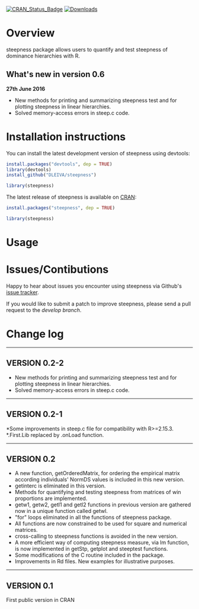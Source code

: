 [![CRAN\_Status\_Badge](http://www.r-pkg.org/badges/version/steepness)](http://cran.r-project.org/web/packages/steepness)
[![Downloads](http://cranlogs.r-pkg.org/badges/steepness)](http://cran.rstudio.com/package=steepness)

Overview
========
steepness package allows users to quantify and test steepness of dominance hierarchies with R.

What's new in version 0.6
-------------------------
**27th June 2016**

* New methods for printing and summarizing steepness test and for plotting steepness in linear hierarchies.
* Solved memory-access errors in steep.c code.

Installation instructions
=========================
You can install the latest development version of steepness using devtools:

```R
install.packages("devtools", dep = TRUE)
library(devtools)
install_github("DLEIVA/steepness")

library(steepness)
```


The latest release of steepness is available on [CRAN](http://cran.r-project.org/web/packages/steepness/):

```R
install.packages("steepness", dep = TRUE)

library(steepness)
```

Usage
=====



Issues/Contibutions
===================
Happy to hear about issues you encounter using steepness via Github's [issue tracker](https://github.com/DLEIVA/steepness/issues/new).

If you would like to submit a patch to improve steepness, please send a pull request to the *develop branch*.

Change log
===================

-------------
VERSION 0.2-2
-------------
* New methods for printing and summarizing steepness test and for plotting steepness in linear hierarchies.
* Solved memory-access errors in steep.c code.

-------------
VERSION 0.2-1
-------------
*Some improvements in steep.c file for compatibility with R>=2.15.3.
*.First.Lib replaced by .onLoad function.

-----------
VERSION 0.2
-----------

* A new function, getOrderedMatrix, for ordering the empirical matrix according individuals' NormDS values is included in this new version.
* getinterc is eliminated in this version.
* Methods for quantifying and testing steepness from matrices of win proportions are implemented.
* getw1, getw2, getl1 and getl2 functions in previous version are gathered now in a unique function called getwl.
* "for" loops eliminated in all the functions of steepness package.
* All functions are now constrained to be used for square and numerical matrices.
* cross-calling to steepness functions is avoided in the new version.
* A more efficient way of computing steepness measure, via lm function, is now implemented in getStp, getplot and steeptest functions. 
* Some modifications of the C routine included in the package.
* Improvements in Rd files. New examples for illustrative purposes.

-----------
VERSION 0.1
-----------

First public version in CRAN
